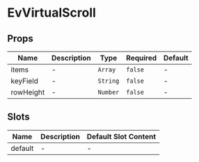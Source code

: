 # EvVirtualScroll

## Props

<!-- @vuese:EvVirtualScroll:props:start -->
|Name|Description|Type|Required|Default|
|---|---|---|---|---|
|items|-|`Array`|`false`|-|
|keyField|-|`String`|`false`|-|
|rowHeight|-|`Number`|`false`|-|

<!-- @vuese:EvVirtualScroll:props:end -->


## Slots

<!-- @vuese:EvVirtualScroll:slots:start -->
|Name|Description|Default Slot Content|
|---|---|---|
|default|-|-|

<!-- @vuese:EvVirtualScroll:slots:end -->


